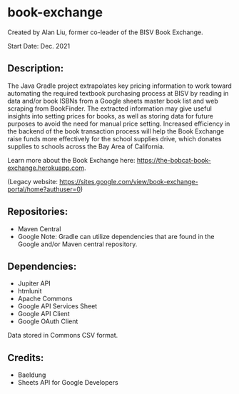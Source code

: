 # book-exchange
Created by Alan Liu, former co-leader of the BISV Book Exchange. 

Start Date: Dec. 2021

## Description:
The Java Gradle project extrapolates key pricing information to work toward automating the required textbook purchasing process at BISV by reading in data and/or book ISBNs from a Google sheets master book list and web scraping from BookFinder. The extracted information may give useful insights into setting prices for books, as well as storing data for future purposes to avoid the need for manual price setting. Increased efficiency in the backend of the book transaction process will help the Book Exchange raise funds more effectively for the school supplies drive, which donates supplies to schools across the Bay Area of California.

Learn more about the Book Exchange here: https://the-bobcat-book-exchange.herokuapp.com.

(Legacy website: https://sites.google.com/view/book-exchange-portal/home?authuser=0)

## Repositories:
  - Maven Central
  - Google
Note: Gradle can utilize dependencies that are found in the Google and/or Maven central repository.

## Dependencies:
  - Jupiter API
  - htmlunit
  - Apache Commons
  - Google API Services Sheet
  - Google API Client
  - Google OAuth Client
  
Data stored in Commons CSV format.
 
## Credits:
  - Baeldung
  - Sheets API for Google Developers
